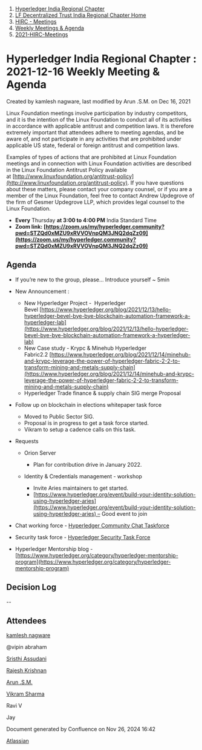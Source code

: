 1. [Hyperledger India Regional Chapter](index.html)
2. [LF Decentralized Trust India Regional Chapter Home](LF-Decentralized-Trust-India-Regional-Chapter-Home_19169282.html)
3. [HIRC - Meetings](HIRC---Meetings_19169350.html)
4. [Weekly Meetings &amp; Agenda](19169352.html)
5. [2021-HIRC-Meetings](2021-HIRC-Meetings_19169457.html)

# Hyperledger India Regional Chapter : 2021-12-16 Weekly Meeting &amp; Agenda

Created by kamlesh nagware, last modified by Arun .S.M. on Dec 16, 2021

Linux Foundation meetings involve participation by industry competitors, and it is the intention of the Linux Foundation to conduct all of its activities in accordance with applicable antitrust and competition laws. It is therefore extremely important that attendees adhere to meeting agendas, and be aware of, and not participate in any activities that are prohibited under applicable US state, federal or foreign antitrust and competition laws.

Examples of types of actions that are prohibited at Linux Foundation meetings and in connection with Linux Foundation activities are described in the Linux Foundation Antitrust Policy available at [http://www.linuxfoundation.org/antitrust-policy](http://www.linuxfoundation.org/antitrust-policy). If you have questions about these matters, please contact your company counsel, or if you are a member of the Linux Foundation, feel free to contact Andrew Updegrove of the firm of Gesmer Updegrove LLP, which provides legal counsel to the Linux Foundation.

- **Every** Thursday **at 3:00 to 4:00 PM** India Standard Time
- **Zoom link: [https://zoom.us/my/hyperledger.community?pwd=STZQd0xMZU9xRVVOVnpQM3JNQ2dqZz09](https://zoom.us/my/hyperledger.community?pwd=STZQd0xMZU9xRVVOVnpQM3JNQ2dqZz09)**

## Agenda

- If you’re new to the group, please… Introduce yourself ~ 5min
- New Announcement :
  
  - New Hyperledger Project -  Hyperledger Bevel [https://www.hyperledger.org/blog/2021/12/13/hello-hyperledger-bevel-bye-bye-blockchain-automation-framework-a-hyperledger-lab](https://www.hyperledger.org/blog/2021/12/13/hello-hyperledger-bevel-bye-bye-blockchain-automation-framework-a-hyperledger-lab)
  - New Case study - Krypc &amp; Minehub Hyperledger Fabric2.2 [https://www.hyperledger.org/blog/2021/12/14/minehub-and-krypc-leverage-the-power-of-hyperledger-fabric-2-2-to-transform-mining-and-metals-supply-chain](https://www.hyperledger.org/blog/2021/12/14/minehub-and-krypc-leverage-the-power-of-hyperledger-fabric-2-2-to-transform-mining-and-metals-supply-chain)
  - Hyperledger Trade finance &amp; supply chain SIG merge Proposal
- Follow up on blockchain in elections whitepaper task force
  
  - Moved to Public Sector SIG.
  - Proposal is in progress to get a task force started.
  - Vikram to setup a cadence calls on this task.
- Requests
  
  - Orion Server
    
    - Plan for contribution drive in January 2022.
  - Identity &amp; Credentials management - workshop
    
    - Invite Aries maintainers to get started.
    - [https://www.hyperledger.org/event/build-your-identity-solution-using-hyperledger-aries](https://www.hyperledger.org/event/build-your-identity-solution-using-hyperledger-aries) – Good event to join
- Chat working force - [Hyperledger Community Chat Taskforce](https://lf-hyperledger.atlassian.net/wiki/spaces/TF/pages/20873773/Hyperledger+Community+Chat+Taskforce)
- Security task force - [Hyperledger Security Task Force](https://lf-hyperledger.atlassian.net/wiki/spaces/TF/pages/21014758/Hyperledger+Security+Task+Force)
- Hyperledger Mentorship blog -[https://www.hyperledger.org/category/hyperledger-mentorship-program](https://www.hyperledger.org/category/hyperledger-mentorship-program)

## Decision Log

--

## Attendees

[kamlesh nagware](https://lf-hyperledger.atlassian.net/wiki/people/557058:8e1fc425-f938-4b39-ad13-9cd8b0ddde52?ref=confluence) 

@vipin abraham

[Sristhi Assudani](https://lf-hyperledger.atlassian.net/wiki/people/712020:8bdfae7b-d234-449a-a95c-027324e5a3c0?ref=confluence)

[Rajesh Krishnan](https://lf-hyperledger.atlassian.net/wiki/people/712020:edfbbf83-28be-4c2e-8863-7b0570fb781e?ref=confluence)

[Arun .S.M.](https://lf-hyperledger.atlassian.net/wiki/people/621a0e5097d313006ba7386a?ref=confluence)

[Vikram Sharma](https://lf-hyperledger.atlassian.net/wiki/people/712020:af0c3f29-e190-4dc2-9098-9266b1dc0dab?ref=confluence)

Ravi V

Jay

Document generated by Confluence on Nov 26, 2024 16:42

[Atlassian](http://www.atlassian.com/)
